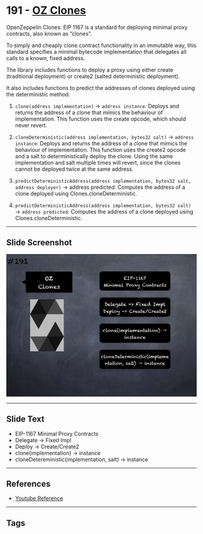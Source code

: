 # 191 - [OZ Clones](OZ%20Clones.md)
OpenZeppelin Clones: EIP 1167 is a standard for deploying minimal proxy contracts, also known as “clones". 

To simply and cheaply clone contract functionality in an immutable way, this standard specifies a minimal bytecode implementation that delegates all calls to a known, fixed address. 

The library includes functions to deploy a proxy using either create (traditional deployment) or create2 (salted deterministic deployment). 

It also includes functions to predict the addresses of clones deployed using the deterministic method.

1.  `clone(address implementation)` → `address instance`: Deploys and returns the address of a clone that mimics the behaviour of implementation. This function uses the create opcode, which should never revert.
    
2.  `cloneDeterministic(address implementation, bytes32 salt)` → `address instance`: Deploys and returns the address of a clone that mimics the behaviour of implementation. This function uses the create2 opcode and a salt to deterministically deploy the clone. Using the same implementation and salt multiple times will revert, since the clones cannot be deployed twice at the same address.
    
3.  `predictDeterministicAddress(address implementation, bytes32 salt, address deployer)` → address predicted: Computes the address of a clone deployed using Clones.cloneDeterministic.
    
4.  `predictDeterministicAddress(address implementation, bytes32 salt)` → `address predicted`: Computes the address of a clone deployed using Clones.cloneDeterministic.
___
## Slide Screenshot
![191.png](../../images/3.%20Solidity%20201/191.png)
___
## Slide Text
- EIP-1167 Minimal Proxy Contracts
- Delegate -> Fixed Impl
- Deploy -> Create/Create2
- clone(implementation) -> instance
- cloneDetereministic(implementation, salt) -> instance
___
## References
- [Youtube Reference](https://youtu.be/0kx8M4u5980?t=836)
___
## Tags
